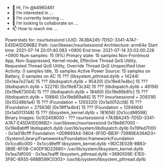 - 👋 Hi, I’m @k4960461
- 👀 I’m interested in ...
- 🌱 I’m currently learning ...
- 💞️ I’m looking to collaborate on ...
- 📫 How to reach me ...

<!---
k4960461/k4960461 is a ✨ special ✨ repository because its `README.md` (this file) appears on your GitHub profile.
You can click the Preview link to take a look at your changes.
--->
Powerstats for:   nsurlsessiond UUID:             7A3BA245-7D5D-3341-A7A7-E45DA1DD96B2 Path:             /usr/libexec/nsurlsessiond Architecture:     arm64e Start time:       2021-07-14 20:01:40.083 +0900 End time:         2021-07-14 20:02:00.226 +0900 Num samples:      15 (9%) Primary state:    15 samples Non-Frontmost App, Non-Suppressed, Kernel mode, Effective Thread QoS Utility, Requested Thread QoS Utility, Override Thread QoS Unspecified User Activity:    0 samples Idle, 15 samples Active Power Source:     15 samples on Battery, 0 samples on AC   15  ??? (libsystem_pthread.dylib + 14244) [0x1ea7e27a4]     15  ??? (libdispatch.dylib + 95420) [0x19e87e4bc]       15  ??? (libdispatch.dylib + 52276) [0x19e873c34]         15  ??? (libdispatch.dylib + 49156) [0x19e873004]           15  ??? (libdispatch.dylib + 18460) [0x19e86b81c]             15  ??? (libdispatch.dylib + 10884) [0x19e869a84]               15  ??? (nsurlsessiond + 209316) [0x10248b1a4]                 15  ??? (Foundation + 1293320) [0x1a0012c08]                   15  ??? (Foundation + 275636) [0x19ff1a4b4]                     15  ??? (Foundation + 1294664) [0x1a0013148]                       15  ??? (libsystem_kernel.dylib + 181656) [0x1ccd98598]    Binary Images:            0x102458000 -                ???  nsurlsessiond           <7A3BA245-7D5D-3341-A7A7-E45DA1DD96B2>  /usr/libexec/nsurlsessiond            0x19e867000 -        0x19e8abfff  libdispatch.dylib       <DAF30062-4C85-3B92-B159-50602A0C9D97>  /usr/lib/system/libdispatch.dylib            0x19fed7000 -        0x1a018cfff  Foundation              <0D9893A4-5804-3F0D-BB3F-73989EA36AD3>  /System/Library/Frameworks/Foundation.framework/Foundation            0x1ccd6c000 -        0x1ccd9efff  libsystem_kernel.dylib  <9DC3E02B-8B83-3B9E-8F0B-C40DF9D22680>  /usr/lib/system/libsystem_kernel.dylib            0x1ea7df000 -        0x1ea7eafff  libsystem_pthread.dylib <3690509E-E1E0-3F8C-8935-688B599C0303>  /usr/lib/system/libsystem_pthread.dylib
